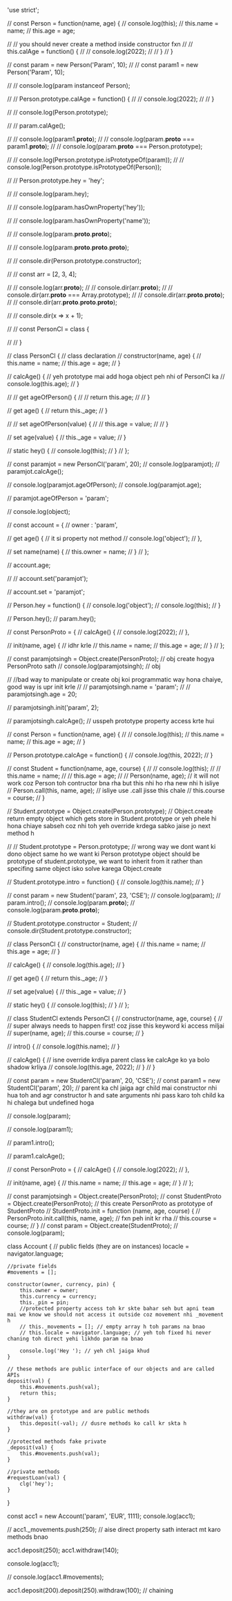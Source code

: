 'use strict';

// const Person = function(name, age) {
// 	console.log(this);
// 	this.name = name;
// 	this.age = age;

// 	// you should never create a method inside constructor fxn
// 	// this.calAge = function() {
// 	// 	console.log(2022);
// 	// }
// }

// const param = new Person('Param', 10);
// // const param1 = new Person('Param', 10);

// // console.log(param instanceof Person);

// // Person.prototype.calAge = function() {
// // 	console.log(2022);
// // }

// // console.log(Person.prototype);

// // param.calAge();

// // console.log(param1.__proto__);
// // console.log(param.__proto__ === param1.__proto__);
// // console.log(param.__proto__ === Person.prototype);

// // console.log(Person.prototype.isPrototypeOf(param));
// // console.log(Person.prototype.isPrototypeOf(Person));

// // Person.prototype.hey = 'hey';

// // console.log(param.hey);

// // console.log(param.hasOwnProperty('hey'));

// // console.log(param.hasOwnProperty('name'));

// // console.log(param.__proto__.__proto__);

// // console.log(param.__proto__.__proto__.__proto__);

// // console.dir(Person.prototype.constructor);

// // const arr = [2, 3, 4];

// // console.log(arr.__proto__);
// // console.dir(arr.__proto__);
// // console.dir(arr.__proto__ === Array.prototype);
// // console.dir(arr.__proto__.__proto__);
// // console.dir(arr.__proto__.__proto__.__proto__);

// // console.dir(x => x + 1);

// // const PersonCl = class {

// // }

// class PersonCl { // class declaration
// 	constructor(name, age) {
// 		this.name = name;
// 		this.age = age;
// 	}

// 	calcAge() { // yeh prototype mai add hoga object peh nhi of PersonCl ka
// 		console.log(this.age);
// 	}

// 	// get ageOfPerson() {
// 	// 	return this.age;
// 	// }

// 	get age() {
// 		return this._age;
// 	}

// 	// set ageOfPerson(value) {
// 	// 	this.age = value;
// 	// }

// 	set age(value) {
// 		this._age = value;
// 	}

// 	static hey() {
// 		console.log(this);
// 	}
// };

// const paramjot = new PersonCl('param', 20);
// console.log(paramjot);
// paramjot.calcAge();

// console.log(paramjot.ageOfPerson);
// console.log(paramjot.age);

// paramjot.ageOfPerson = 'param';

// console.log(object);

// const account = {
// 	owner : 'param',

// 	get age() { // it si property not method
// 		console.log('object');
// 	},

// 	set name(name) {
// 		this.owner = name;
// 	}
// };

// account.age;

// // account.set('paramjot');

// account.set = 'paramjot';

// Person.hey = function() {
// 	console.log('object');
// 	console.log(this);
// }

// Person.hey();
// param.hey();

// const PersonProto = {
// 	calcAge() {
// 		console.log(2022);
// 	},

// 	init(name, age) { // idhr krle
// 		this.name = name;
// 		this.age = age;
// 	}
// };

// const paramjotsingh = Object.create(PersonProto); // obj create hogya PersonProto sath
// console.log(paramjotsingh); // obj

// //bad way to manipulate or create obj koi programmatic way hona chaiye, good way is upr init krle
// // paramjotsingh.name = 'param';
// // paramjotsingh.age = 20;

// paramjotsingh.init('param', 2);

// paramjotsingh.calcAge(); // usspeh prototype property access krte hui

// const Person = function(name, age) {
// 	// console.log(this);
// 	this.name = name;
// 	this.age = age;
// }

// Person.prototype.calcAge = function() {
// 	console.log(this, 2022);
// }

// const Student = function(name, age, course) {
// 	// console.log(this);
// 	// this.name = name;
// 	// this.age = age;
// 	// Person(name, age); // it will not work coz Person toh contructor bna rha but this nhi ho rha new nhi h isliye
// 	Person.call(this, name, age); // isliye use .call jisse this chale
// 	this.course = course;
// }

// Student.prototype = Object.create(Person.prototype); // Object.create return empty object which gets store in Student.prototype or yeh phele hi hona chiaye sabseh coz nhi toh yeh override krdega sabko jaise jo next method h

// // Student.prototype = Person.prototype; // wrong way we dont want ki dono object same ho we want ki Person prototype object should be prototype of student.prototype, we want to inherit from it rather than specifing same object isko solve karega Object.create

// Student.prototype.intro = function() {
// 	console.log(this.name);
// }

// const param = new Student('param', 23, 'CSE');
// console.log(param);
// param.intro();
// console.log(param.__proto__);
// console.log(param.__proto__.__proto__);

// Student.prototype.constructor = Student;
// console.dir(Student.prototype.constructor);

// class PersonCl { 
// 	constructor(name, age) {
// 		this.name = name;
// 		this.age = age;
// 	}

// 	calcAge() { 
// 		console.log(this.age);
// 	}	

// 	get age() {
// 		return this._age;
// 	}

// 	set age(value) {
// 		this._age = value;
// 	}

// 	static hey() {
// 		console.log(this);
// 	}
// };

// class StudentCl extends PersonCl {
// 	constructor(name, age, course) {
// 		// super always needs to happen first! coz jisse this keyword ki access miljai
// 		super(name, age);
// 		this.course = course;
// 	}

// 	intro() {
// 		console.log(this.name);
// 	}

// 	calcAge() { // isne override krdiya parent class ke calcAge ko ya bolo shadow krliya
// 		console.log(this.age, 2022);
// 	}
// }

// const param = new StudentCl('param', 20, 'CSE');
// const param1 = new StudentCl('param', 20); // parent ka chl jaiga agr child mai constructor nhi hua toh and agr constructor h and sate arguments nhi pass karo toh child ka hi chalega but undefined hoga

// console.log(param);

// console.log(param1);

// param1.intro();

// param1.calcAge();

// const PersonProto = {
// 	calcAge() {
// 		console.log(2022);
// 	},

// 	init(name, age) { 
// 		this.name = name;
// 		this.age = age;
// 	}
// };

// const paramjotsingh = Object.create(PersonProto); 
// const StudentProto = Object.create(PersonProto); // this create PersonProto as prototype of StudentProto
// StudentProto.init = function (name, age, course) {
// 	PersonProto.init.call(this, name, age); // fxn peh init kr rha
// 	this.course = course;
// }
// const param = Object.create(StudentProto);
// console.log(param); 


class Account {
	// public fields (they are on instances)
	locacle = navigator.language;
	
	//private fields
	#movements = []; 

	constructor(owner, currency, pin) {
		this.owner = owner;
		this.currency = currency;
		this._pin = pin;
		//protected property access toh kr skte bahar seh but apni team mai we know we should not access it outside coz movement nhi _movement h
		// this._movements = []; // empty array h toh params na bnao
		// this.locale = navigator.language; // yeh toh fixed hi never chaning toh direct yehi likhdo param na bnao

		console.log('Hey '); // yeh chl jaiga khud
	}

	// these methods are public interface of our objects and are called APIs
	deposit(val) {
		this.#movements.push(val);
		return this;
	}

	//they are on prototype and are public methods
	withdraw(val) {
		this.deposit(-val); // dusre methods ko call kr skta h
	}

	//protected methods fake private
	_deposit(val) {
		this.#movements.push(val);
	}

	//private methods
	#requestLoan(val) {
		clg('hey');
	}
}

const acc1 = new Account('param', 'EUR', 1111);
console.log(acc1);

// acc1._movements.push(250); // aise direct property sath interact mt karo methods bnao

acc1.deposit(250);
acc1.withdraw(140);

console.log(acc1);

// console.log(acc1.#movements);

acc1.deposit(200).deposit(250).withdraw(100); // chaining
